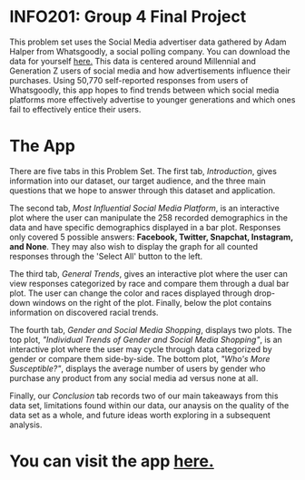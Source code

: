# INFO201: Group 4 Final Project

This problem set uses the Social Media advertiser data gathered by Adam Halper from Whatsgoodly, a social polling company. You can download the data for yourself [here.](https://www.kaggle.com/datasets/thedevastator/uncovering-millennials-shopping-habits-and-socia) This data is centered around Millennial and Generation Z users of social media and how advertisements influence their purchases. Using 50,770 self-reported responses from users of Whatsgoodly, this app hopes to find trends between which social media platforms more effectively advertise to younger generations and which ones fail to effectively entice their users.

# The App

There are five tabs in this Problem Set. The first tab, _Introduction_, gives information into our dataset, our target audience, and the three main questions that we hope to answer through this dataset and application.

The second tab, _Most Influential Social Media Platform_, is an interactive plot where the user can manipulate the 258 recorded demographics in the data and have specific demographics displayed in a bar plot. Responses only covered 5 possible answers: **Facebook, Twitter, Snapchat, Instagram, and None**. They may also wish to display the graph for all counted responses through the 'Select All' button to the left.

The third tab, _General Trends_, gives an interactive plot where the user can view responses categorized by race and compare them through a dual bar plot. The user can change the color and races displayed through drop-down windows on the right of the plot. Finally, below the plot contains information on discovered racial trends.

The fourth tab, _Gender and Social Media Shopping_, displays two plots. The top plot, _"Individual Trends of Gender and Social Media Shopping"_, is an interactive plot where the user may cycle through data categorized by gender or compare them side-by-side. The bottom plot, _"Who's More Susceptible?"_, displays the average number of users by gender who purchase any product from any social media ad versus none at all.

Finally, our _Conclusion_ tab records two of our main takeaways from this data set, limitations found within our data, our anaysis on the quality of the data set as a whole, and future ideas worth exploring in a subsequent analysis.

# **You can visit the app [here.](https://dlj949.shinyapps.io/INFO201_Final_Project/)**
